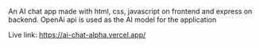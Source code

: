 An AI chat app made with html, css, javascript on frontend and express on backend. OpenAi api is used as the AI model for the application

Live link: https://ai-chat-alpha.vercel.app/